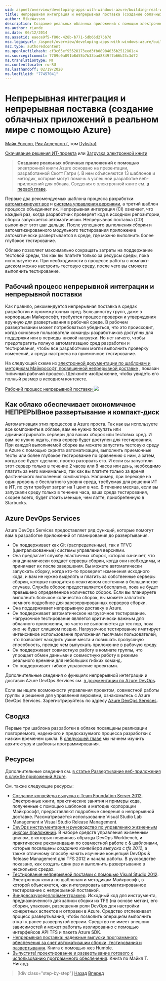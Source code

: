 ```yaml
---
uid: aspnet/overview/developing-apps-with-windows-azure/building-real-world-cloud-apps-with-windows-azure/continuous-integration-and-continuous-delivery
title: Непрерывная интеграция и непрерывная поставка (создание облачных приложений в реальном мире с помощью Azure) | Документация Майкрософт
author: MikeWasson
description: Создание реальных облачных приложений с помощью электронной книги Azure основано на презентации, разработанной Скотт Гатри (. В нем объясняются 13 шаблонов и методик, которые могут...
ms.author: riande
ms.date: 06/12/2014
ms.assetid: eaece9f5-f80c-428b-b771-5db66d275b7d
msc.legacyurl: /aspnet/overview/developing-apps-with-windows-azure/building-real-world-cloud-apps-with-windows-azure/continuous-integration-and-continuous-delivery
msc.type: authoredcontent
ms.openlocfilehash: cf3c65ef95528173eed3fb08984035b2512861c4
ms.sourcegitcommit: 7709c0a091b8d55b7b33bad8849f7b66b23c3d72
ms.translationtype: MT
ms.contentlocale: ru-RU
ms.lasthandoff: 02/19/2020
ms.locfileid: "77457041"
---
```

# <a name="continuous-integration-and-continuous-delivery-building-real-world-cloud-apps-with-azure"></a>Непрерывная интеграция и непрерывная поставка (создание облачных приложений в реальном мире с помощью Azure)

[Майк Уоссон](https://github.com/MikeWasson), [Рик Андерсон (](https://twitter.com/RickAndMSFT), том [Dykstra)](https://github.com/tdykstra)

[Скачивание решения ИТ-проекта](https://code.msdn.microsoft.com/Fix-It-app-for-Building-cdd80df4) или [Загрузка электронной книги](https://blogs.msdn.com/b/microsoft_press/archive/2014/07/23/free-ebook-building-cloud-apps-with-microsoft-azure.aspx)

> **Создание реальных облачных приложений с помощью** электронной книги Azure основано на презентации, разработанной Скотт Гатри (. В нем объясняются 13 шаблонов и методик, которые могут помочь в успешной разработке веб-приложений для облака. Сведения о электронной книге см. [в первой главе](introduction.md).

Первые два рекомендуемых шаблона процесса разработки [автоматизируют все](automate-everything.md) и [система управления версиями](source-control.md), а третий шаблон процесса объединяет их. Непрерывная интеграция (CI) означает, что каждый раз, когда разработчик проверяет код в исходном репозитории, сборка запускается автоматически. Непрерывная поставка (CD) выполняет этот шаг дальше. После успешного выполнения сборки и автоматизированного модульного тестирования приложение автоматически развертывается в среде, где можно выполнить более глубокое тестирование.

Облако позволяет максимально сокращать затраты на поддержание тестовой среды, так как вы платите только за ресурсы среды, пока используете их. При необходимости в процессе работы с компакт-диском можно настроить тестовую среду, после чего вы сможете выполнить тестирование.

## <a name="continuous-integration-and-continuous-delivery-workflow"></a>Рабочий процесс непрерывной интеграции и непрерывной поставки

Как правило, рекомендуется непрерывная поставка в средах разработки и промежуточных сред. Большинству групп, даже в корпорации Майкрософт, требуется процесс проверки и утверждения вручную для развертывания в рабочей среде. В рабочем развертывании может потребоваться убедиться, что это происходит, когда основные пользователи команды разработчиков доступны для поддержки или в периоды низкой нагрузки. Но нет ничего, чтобы предотвратить полную автоматизацию сред разработки и тестирования, чтобы все разработчики могли выполнить проверку изменений, а среда настроена на приемочное тестирование.

На следующей схеме из [электронной документации по шаблонам и методикам Майкрософт, посвященной непрерывной доставке](https://aka.ms/ReleasePipeline) , показан типичный рабочий процесс. Щелкните изображение, чтобы увидеть его полный размер в исходном контексте.

[Рабочий процесс непрерывной поставки ![](continuous-integration-and-continuous-delivery/_static/image1.png)](https://msdn.microsoft.com/library/dn449955.aspx)

## <a name="how-the-cloud-enables-cost-effective-ci-and-cd"></a>Как облако обеспечивает экономичное НЕПРЕРЫВное развертывание и компакт-диск

Автоматизация этих процессов в Azure проста. Так как вы используете все компоненты в облаке, вам не нужно покупать или администрировать серверы для ваших сборок или тестовых сред. И вам не нужно ждать, пока сервер будет доступен для тестирования. При каждой выполняемой сборке вы можете запустить тестовую среду в Azure с помощью скрипта автоматизации, выполнить приемочные тесты или более глубокое тестирование по сравнению с ним, а затем, когда все будет сделано, просто разорвать его. И если вы запустили этот сервер только в течение 2 часов или 8 часов или день, необходимо платить за него минимально, так как вы платите только за время фактического выполнения компьютера. Например, при переходе на один уровень с бесплатного уровня среда, требуемая для решения ИТ в ИТ, по сути требует затрат на 1 цент в час. В течение месяца, если вы запускали среду только в течение часа, ваша среда тестирования, скорее всего, будет стоить меньше, чем латте, приобретенную в Starbucks.

## <a name="azure-devops-services"></a>Azure DevOps Services 

Azure DevOps Services предоставляет ряд функций, которые помогут вам в разработке приложений от планирования до развертывания.

- Он поддерживает как Git (распределенные), так и TFVC (централизованные) системы управления версиями.
- Она предлагает службу эластичных сборок, которая означает, что она динамически создает серверы сборки, когда они необходимы, и принимает их после завершения. Вы можете автоматически запускать сборку, когда кто-то проверяет изменения исходного кода, и вам не нужно выделять и платить за собственные серверы сборки, которые находятся в неактивном состоянии в большинстве случаев. Служба сборок предоставляется бесплатно, пока не будет превышено определенное количество сборок. Если вы планируете выполнить большое количество сборок, вы можете заплатить немного подробнее для зарезервированных серверов сборки.
- Она поддерживает непрерывную доставку в Azure.
- Он поддерживает автоматическое нагрузочное тестирование. Нагрузочное тестирование является критически важным для облачного приложения, но часто не выполняется до тех пор, пока оно не будет слишком поздно. Нагрузочное тестирование имитирует интенсивное использование приложения тысячами пользователей, что позволяет находить узкие места и повышать пропускную способность, прежде чем выпускать приложение в рабочую среду.
- Он поддерживает совместную работу в комнате группы, что упрощает обмен данными и совместную работу в режиме реального времени для небольших гибких команд.
- Он поддерживает гибкое управление проектами.

Дополнительные сведения о функциях непрерывной интеграции и доставки Azure DevOps Services см. [в документации по Azure DevOps](/azure/devops/index).

Если вы ищете возможности управления проектом, совместной работы группы и решения для управления версиями, ознакомьтесь с Azure DevOps Services. Зарегистрируйтесь по адресу [Azure DevOps Services](https://dev.azure.com/).

## <a name="summary"></a>Сводка

Первые три шаблона разработки в облаке посвящены реализации повторяемого, надежного и предсказуемого процесса разработки с низким временем цикла. В [следующей главе](web-development-best-practices.md) мы начнем изучить архитектуру и шаблоны программирования.

## <a name="resources"></a>Ресурсы

Дополнительные сведения см. [в статье Развертывание веб-приложения в службе приложений Azure](https://azure.microsoft.com/documentation/articles/web-sites-deploy/).

См. также следующие ресурсы:

- [Создание конвейера выпуска с Team Foundation Server 2012](https://aka.ms/ReleasePipeline). Электронные книги, практические занятия и примеры кода, полученные с помощью шаблонов и методик корпорации Майкрософт, предоставляют подробные сведения о непрерывной доставке. Рассматривается использование Visual Studio Lab Management и Visual Studio Release Management.
- [DevOps инструментария и руководство по управлению жизненным циклом приложений](https://aka.ms/vsarsolutions/). В наборе средств управления жизненным циклом, в которых появились образцы DevOps Workbench, и практические рекомендации по совместной работе с &amp; шаблонами, которые посвящены *созданию конвейера выпуска с tfs 2012*, а также отличному способу начать изучение концепций DevOps &amp; Release Management для TFS 2012 и начала работы. В руководстве показано, как создать один раз и выполнить развертывание в нескольких средах.
- [Тестирование непрерывной поставки с помощью Visual Studio 2012](https://msdn.microsoft.com/library/jj159345.aspx). Электронная книга по шаблонам и методикам Майкрософт, в которой объясняется, как интегрировать автоматизированное тестирование с непрерывной поставкой.
- [Виндовсазуредеплойменттраккер](https://github.com/RyanTBerry/WindowsAzureDeploymentTracker). Исходный код для инструмента, предназначенного для записи сборки из TFS (на основе метки), его сборки, упаковки, разрешения роли DevOps для настройки конкретных аспектов и отправки в Azure. Средство отслеживает процесс развертывания, чтобы позволить операциям выполнить откат к ранее развернутой версии. Средство не имеет внешних зависимостей и может работать изолированно с помощью интерфейсов API TFS и пакета Azure SDK.
- [Непрерывная поставка: надежные выпуски программного обеспечения за счет автоматизации сборки, тестирования и развертывания](https://www.amazon.com/Continuous-Delivery-Deployment-Automation-Addison-Wesley/dp/0321601912/ref=sr_1_1?s=books&amp;ie=UTF8&amp;qid=1377126361). Книга с помощью жез Humble.
- [Выпустите! проектирование и развертывание готового к использованию программного обеспечения](https://www.amazon.com/Release-It-Production-Ready-Pragmatic-Programmers/dp/0978739213). Книга по Майкл T. Нигард.

> [!div class="step-by-step"]
> [Назад](source-control.md)
> [Вперед](web-development-best-practices.md)
